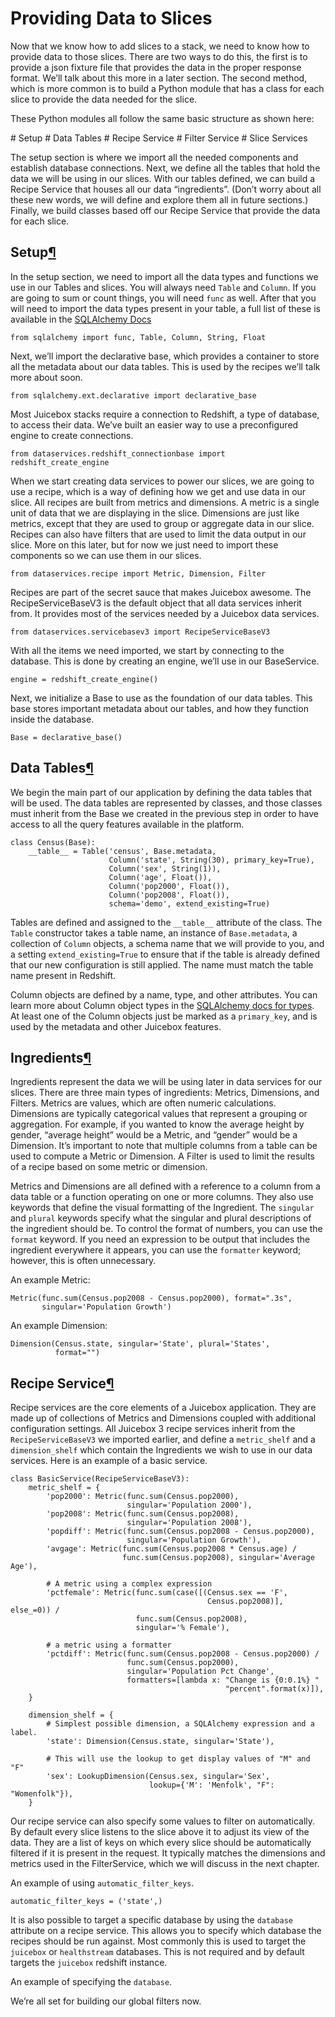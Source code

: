 # Providing Data to Slices

Now that we know how to add slices to a stack, we need to know how to provide data to those slices. There are two ways to do this, the first is to provide a json fixture file that provides the data in the proper response format. We’ll talk about this more in a later section. The second method, which is more common is to build a Python module that has a class for each slice to provide the data needed for the slice.

These Python modules all follow the same basic structure as shown here:

\# Setup \# Data Tables \# Recipe Service \# Filter Service \# Slice Services

The setup section is where we import all the needed components and establish database connections. Next, we define all the tables that hold the data we will be using in our slices. With our tables defined, we can build a Recipe Service that houses all our data “ingredients”. \(Don’t worry about all these new words, we will define and explore them all in future sections.\) Finally, we build classes based off our Recipe Service that provide the data for each slice.

## Setup[¶](providing-data-to-slices.md#setup)

In the setup section, we need to import all the data types and functions we use in our Tables and slices. You will always need `Table` and `Column`. If you are going to sum or count things, you will need `func` as well. After that you will need to import the data types present in your table, a full list of these is available in the [SQLAlchemy Docs](http://docs.sqlalchemy.org/en/rel_1_0/core/type_basics.html)

```text
from sqlalchemy import func, Table, Column, String, Float
```

Next, we’ll import the declarative base, which provides a container to store all the metadata about our data tables. This is used by the recipes we’ll talk more about soon.

```text
from sqlalchemy.ext.declarative import declarative_base
```

Most Juicebox stacks require a connection to Redshift, a type of database, to access their data. We’ve built an easier way to use a preconfigured engine to create connections.

```text
from dataservices.redshift_connectionbase import redshift_create_engine
```

When we start creating data services to power our slices, we are going to use a recipe, which is a way of defining how we get and use data in our slice. All recipes are built from metrics and dimensions. A metric is a single unit of data that we are displaying in the slice. Dimensions are just like metrics, except that they are used to group or aggregate data in our slice. Recipes can also have filters that are used to limit the data output in our slice. More on this later, but for now we just need to import these components so we can use them in our slices.

```text
from dataservices.recipe import Metric, Dimension, Filter
```

Recipes are part of the secret sauce that makes Juicebox awesome. The RecipeServiceBaseV3 is the default object that all data services inherit from. It provides most of the services needed by a Juicebox data services.

```text
from dataservices.servicebasev3 import RecipeServiceBaseV3
```

With all the items we need imported, we start by connecting to the database. This is done by creating an engine, we’ll use in our BaseService.

```text
engine = redshift_create_engine()
```

Next, we initialize a Base to use as the foundation of our data tables. This base stores important metadata about our tables, and how they function inside the database.

```text
Base = declarative_base()
```

## Data Tables[¶](providing-data-to-slices.md#data-tables)

We begin the main part of our application by defining the data tables that will be used. The data tables are represented by classes, and those classes must inherit from the Base we created in the previous step in order to have access to all the query features available in the platform.

```text
class Census(Base):
    __table__ = Table('census', Base.metadata,
                      Column('state', String(30), primary_key=True),
                      Column('sex', String(1)),
                      Column('age', Float()),
                      Column('pop2000', Float()),
                      Column('pop2008', Float()),
                      schema='demo', extend_existing=True)
```

Tables are defined and assigned to the `__table__` attribute of the class. The `Table` constructor takes a table name, an instance of `Base.metadata`, a collection of `Column` objects, a schema name that we will provide to you, and a setting `extend_existing=True` to ensure that if the table is already defined that our new configuration is still applied. The name must match the table name present in Redshift.

Column objects are defined by a name, type, and other attributes. You can learn more about Column object types in the [SQLAlchemy docs for types](http://docs.sqlalchemy.org/en/rel_1_0/core/types.html). At least one of the Column objects just be marked as a `primary_key`, and is used by the metadata and other Juicebox features.

## Ingredients[¶](providing-data-to-slices.md#ingredients)

Ingredients represent the data we will be using later in data services for our slices. There are three main types of ingredients: Metrics, Dimensions, and Filters. Metrics are values, which are often numeric calculations. Dimensions are typically categorical values that represent a grouping or aggregation. For example, if you wanted to know the average height by gender, “average height” would be a Metric, and “gender” would be a Dimension. It’s important to note that multiple columns from a table can be used to compute a Metric or Dimension. A Filter is used to limit the results of a recipe based on some metric or dimension.

Metrics and Dimensions are all defined with a reference to a column from a data table or a function operating on one or more columns. They also use keywords that define the visual formatting of the Ingredient. The `singular` and `plural` keywords specify what the singular and plural descriptions of the ingredient should be. To control the format of numbers, you can use the `format` keyword. If you need an expression to be output that includes the ingredient everywhere it appears, you can use the `formatter` keyword; however, this is often unnecessary.

An example Metric:

```text
Metric(func.sum(Census.pop2008 - Census.pop2000), format=".3s",
       singular='Population Growth')
```

An example Dimension:

```text
Dimension(Census.state, singular='State', plural='States',
          format="")
```

## Recipe Service[¶](providing-data-to-slices.md#recipe-service)

Recipe services are the core elements of a Juicebox application. They are made up of collections of Metrics and Dimensions coupled with additional configuration settings. All Juicebox 3 recipe services inherit from the `RecipeServiceBaseV3` we imported earlier, and define a `metric_shelf` and a `dimension_shelf` which contain the Ingredients we wish to use in our data services. Here is an example of a basic service.

```text
class BasicService(RecipeServiceBaseV3):
    metric_shelf = {
        'pop2000': Metric(func.sum(Census.pop2000),
                          singular='Population 2000'),
        'pop2008': Metric(func.sum(Census.pop2008),
                          singular='Population 2008'),
        'popdiff': Metric(func.sum(Census.pop2008 - Census.pop2000),
                          singular='Population Growth'),
        'avgage': Metric(func.sum(Census.pop2008 * Census.age) /
                         func.sum(Census.pop2008), singular='Average Age'),

        # A metric using a complex expression
        'pctfemale': Metric(func.sum(case([(Census.sex == 'F',
                                            Census.pop2008)], else_=0)) /
                            func.sum(Census.pop2008),
                            singular='% Female'),

        # a metric using a formatter
        'pctdiff': Metric(func.sum(Census.pop2008 - Census.pop2000) /
                          func.sum(Census.pop2000),
                          singular='Population Pct Change',
                          formatters=[lambda x: "Change is {0:0.1%} "
                                                "percent".format(x)]),
    }

    dimension_shelf = {
        # Simplest possible dimension, a SQLAlchemy expression and a label.
        'state': Dimension(Census.state, singular='State'),

        # This will use the lookup to get display values of "M" and "F"
        'sex': LookupDimension(Census.sex, singular='Sex',
                               lookup={'M': 'Menfolk', "F": "Womenfolk"}),
    }
```

Our recipe service can also specify some values to filter on automatically. By default every slice listens to the slice above it to adjust its view of the data. They are a list of keys on which every slice should be automatically filtered if it is present in the request. It typically matches the dimensions and metrics used in the FilterService, which we will discuss in the next chapter.

An example of using `automatic_filter_keys`.

```text
automatic_filter_keys = ('state',)
```

It is also possible to target a specific database by using the `database` attribute on a recipe service. This allows you to specify which database the recipes should be run against. Most commonly this is used to target the `juicebox` or `healthstream` databases. This is not required and by default targets the `juicebox` redshift instance.

An example of specifying the `database`.

We’re all set for building our global filters now.

